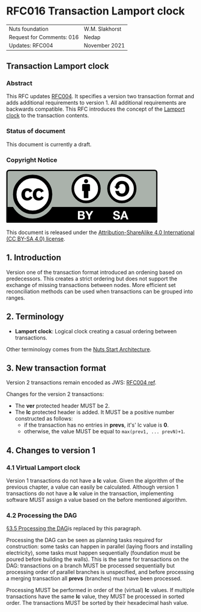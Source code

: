 # RFC016 Transaction Lamport clock

|  |  |
| :--- | :--- |
| Nuts foundation | W.M. Slakhorst |
| Request for Comments: 016 | Nedap |
| Updates: RFC004 | November 2021 |

## Transaction Lamport clock

### Abstract

This RFC updates [RFC004](rfc004-verifiable-transactional-graph.md). It specifies a version two transaction format and adds additional requirements to version 1.
All additional requirements are backwards compatible. This RFC introduces the concept of the [Lamport clock](https://en.wikipedia.org/wiki/Lamport_timestamp) to the transaction contents.

### Status of document

This document is currently a draft.

### Copyright Notice

![](../.gitbook/assets/license.png)

This document is released under the [Attribution-ShareAlike 4.0 International \(CC BY-SA 4.0\) license](https://creativecommons.org/licenses/by-sa/4.0/).

## 1.  Introduction

Version one of the transaction format introduced an ordening based on predecessors. This creates a strict ordering but does not support the exchange of missing transactions between nodes.
More efficient set reconciliation methods can be used when transactions can be grouped into ranges. 

## 2. Terminology

* **Lamport clock**: Logical clock creating a casual ordering between transactions.

Other terminology comes from the [Nuts Start Architecture](rfc001-nuts-start-architecture.md#nuts-start-architecture).

## 3. New transaction format

Version 2 transactions remain encoded as JWS: [RFC004 ref](rfc004-verifiable-transactional-graph.md#3-transaction-format).

Changes for the version 2 transactions:

* The **ver** protected header MUST be 2.
* The **lc** protected header is added. It MUST be a positive number constructed as follows:
  * if the transaction has no entries in **prevs**, it's' lc value is **0**.
  * otherwise, the value MUST be equal to `max(prev1, ... prevN)+1`.

## 4. Changes to version 1

### 4.1 Virtual Lamport clock

Version 1 transactions do not have a **lc** value. Given the algorithm of the previous chapter, a value can easily be calculated.
Although version 1 transactions do not have a **lc** value in the transaction, implementing software MUST assign a value based on the before mentioned algorithm.

### 4.2 Processing the DAG

[§3.5 Processing the DAG](rfc004-verifiable-transactional-graph.md#35-processing-the-dag)is replaced by this paragraph.

Processing the DAG can be seen as planning tasks required for construction: some tasks can happen in parallel \(laying floors and installing electricity\), some tasks must happen sequentially \(foundation must be poured before building the walls\). This is the same for transactions on the DAG: transactions on a branch MUST be processed sequentially but processing order of parallel branches is unspecified, and before processing a merging transaction all **prevs** \(branches\) must have been processed.

Processing MUST be performed in order of the (virtual) **lc** values. 
If multiple transactions have the same **lc** value, they MUST be processed in sorted order.
The transactions MUST be sorted by their hexadecimal hash value.

